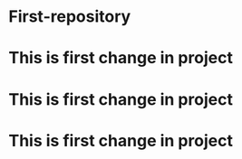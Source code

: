 # First-repository
 
# This is first change in project 
# This is first change in project 
# This is first change in project 